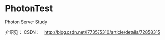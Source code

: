 # PhotonTest
Photon Server Study

介绍见：
CSDN：　http://blog.csdn.net/l773575310/article/details/72858315
